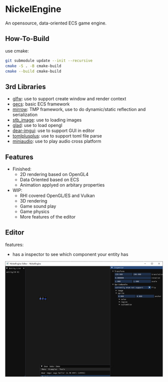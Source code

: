 # NickelEngine

An opensource, data-oriented ECS game engine.

## How-To-Build

use cmake:

```bash
git submodule update --init --recursive
cmake -S . -B cmake-build
cmake --build cmake-build
```

## 3rd Libraries

* [glfw](https://github.com/glfw/glfw.git): use to support create window and render context
* [gecs](https://github.com/VisualGMQ/gecs.git): basic ECS framework
* [mirrow](https://github.com/VisualGMQ/mirrow.git): TMP framework, use to do dynamic/static reflection and serialization
* [stb_image](http://nothings.org/stb): use to loading images
* [glad](https://glad.dav1d.de/): use to load opengl
* [dear-imgui](https://github.com/ocornut/imgui): use to support GUI in editor
* [tomlplusplus](https://github.com/marzer/tomlplusplus): use to support toml file parse
* [miniaudio](https://miniaud.io/): use to play audio cross platform

## Features

* Finished:
    * 2D rendering based on OpenGL4
    * Data Oriented based on ECS
    * Animation applyed on arbitary properties
* WIP:
    * RHI covered OpenGL/ES and Vulkan
    * 3D rendering
    * Game sound play
    * Game physics
    * More features of the editor

## Editor

features:

* has a inspector to see which component your entity has

![editor](./snapshot/editor.png)